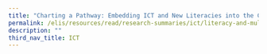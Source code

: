 ```yaml
---
title: "Charting a Pathway: Embedding ICT and New Literacies into the Curriculum"
permalink: /elis/resources/read/research-summaries/ict/literacy-and-multimodal-texts/
description: ""
third_nav_title: ICT
---
```

